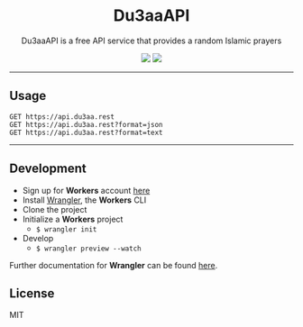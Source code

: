 <h1 align="center">Du3aaAPI</h1>
<p align="center">Du3aaAPI is a free API service that provides a random Islamic prayers</p>
<p align="center"><img src="https://img.shields.io/github/package-json/v/mymk95/du3aa-api" /> <img src="https://img.shields.io/github/v/release/mymk95/du3aa-api" /></p>

---

## Usage

```http
GET https://api.du3aa.rest
GET https://api.du3aa.rest?format=json
GET https://api.du3aa.rest?format=text
```

---

## Development
- Sign up for **Workers** account [here](https://dash.cloudflare.com/sign-up/workers)
- Install [Wrangler](https://github.com/cloudflare/wrangler), the **Workers** CLI
- Clone the project
- Initialize a **Workers** project 
  - `$ wrangler init`
- Develop 
  - `$ wrangler preview --watch`

Further documentation for **Wrangler** can be found [here](https://developers.cloudflare.com/workers/tooling/wrangler).

## License
MIT
